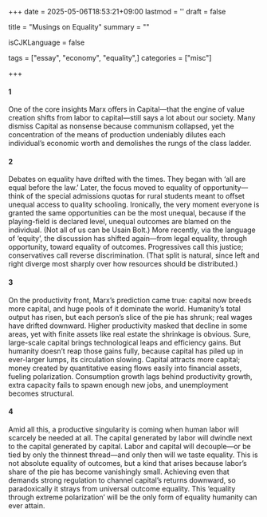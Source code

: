 +++
date = 2025-05-06T18:53:21+09:00
lastmod = ''
draft = false

title = "Musings on Equality"
summary = ""

isCJKLanguage = false

tags = ["essay", "economy", "equality",]
categories = ["misc"]

+++

#### 1

One of the core insights Marx offers in Capital—that the engine of value creation shifts from labor to capital—still says a lot about our society. Many dismiss Capital as nonsense because communism collapsed, yet the concentration of the means of production undeniably dilutes each individual’s economic worth and demolishes the rungs of the class ladder.

#### 2

Debates on equality have drifted with the times. They began with ‘all are equal before the law.’ Later, the focus moved to equality of opportunity—think of the special admissions quotas for rural students meant to offset unequal access to quality schooling. Ironically, the very moment everyone is granted the same opportunities can be the most unequal, because if the playing-field is declared level, unequal outcomes are blamed on the individual. (Not all of us can be Usain Bolt.) More recently, via the language of ‘equity’, the discussion has shifted again—from legal equality, through opportunity, toward equality of outcomes. Progressives call this justice; conservatives call reverse discrimination. (That split is natural, since left and right diverge most sharply over how resources should be distributed.)

#### 3

On the productivity front, Marx’s prediction came true: capital now breeds more capital, and huge pools of it dominate the world. Humanity’s total output has risen, but each person’s slice of the pie has shrunk; real wages have drifted downward. Higher productivity masked that decline in some areas, yet with finite assets like real estate the shrinkage is obvious. Sure, large-scale capital brings technological leaps and efficiency gains. But humanity doesn’t reap those gains fully, because capital has piled up in ever-larger lumps, its circulation slowing. Capital attracts more capital; money created by quantitative easing flows easily into financial assets, fueling polarization. Consumption growth lags behind productivity growth, extra capacity fails to spawn enough new jobs, and unemployment becomes structural.

#### 4

Amid all this, a productive singularity is coming when human labor will scarcely be needed at all. The capital generated by labor will dwindle next to the capital generated by capital. Labor and capital will decouple—or be tied by only the thinnest thread—and only then will we taste equality. This is not absolute equality of outcomes, but a kind that arises because labor’s share of the pie has become vanishingly small. Achieving even that demands strong regulation to channel capital’s returns downward, so paradoxically it strays from universal outcome equality. This ‘equality through extreme polarization’ will be the only form of equality humanity can ever attain.